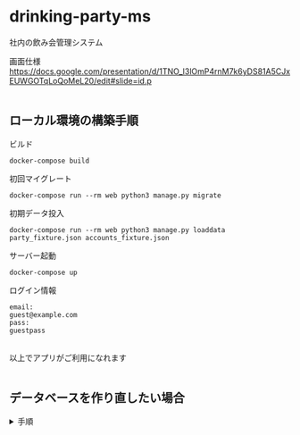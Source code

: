 # drinking-party-ms
社内の飲み会管理システム


画面仕様
https://docs.google.com/presentation/d/1TNO_l3lOmP4rnM7k6yDS81A5CJxEUWGOTqLoQoMeL20/edit#slide=id.p
<br>
<br>
## ローカル環境の構築手順

ビルド
```
docker-compose build
```

初回マイグレート
```Docker
docker-compose run --rm web python3 manage.py migrate
```

初期データ投入
```Docker
docker-compose run --rm web python3 manage.py loaddata party_fixture.json accounts_fixture.json
```

サーバー起動
```
docker-compose up
```

ログイン情報
```
email:
guest@example.com
pass:
guestpass
```

<br>
以上でアプリがご利用になれます
<br>
<br>

## データベースを作り直したい場合
<details>
    <summary>手順</summary>
<br>

サーバー起動
```
docker-compose up
```

dockerのDBコンテナへ入る<br>
```
docker-compose exec db bash
```

PostgreSQL へ接続<br>
```
psql -U postgres
```

DBをDrop<br>
```
DROP SCHEMA public CASCADE;
```

DBのスキーマを作成<br>
```
CREATE SCHEMA public;
```
マイグレート
```Docker
docker-compose exec web python3 manage.py migrate
```
<br>
</details>

